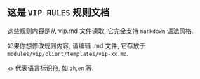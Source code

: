 ## 这是 `VIP RULES` 规则文档

这些规则内容是从 vip.md 文件读取, 它完全支持 `markdown` 语法风格.

如果你想修改规则内容, 请编辑 .md 文件, 它存放于 `modules/vip/client/templates/vip-xx.md`.

`xx` 代表语言标识符, 如 `zh`,`en` 等.

